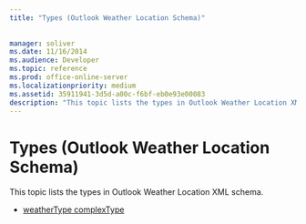 ```yaml
---
title: "Types (Outlook Weather Location Schema)"
 
 
manager: soliver
ms.date: 11/16/2014
ms.audience: Developer
ms.topic: reference
ms.prod: office-online-server
ms.localizationpriority: medium
ms.assetid: 35911941-3d5d-a00c-f6bf-eb0e93e00083
description: "This topic lists the types in Outlook Weather Location XML schema."
---
```


# Types (Outlook Weather Location Schema)

This topic lists the types in Outlook Weather Location XML schema.
  
- [weatherType complexType](weathertype-complextype-outlook-weather-location-schema.md)
    

